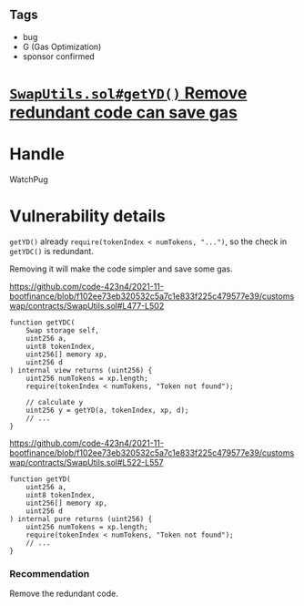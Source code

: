 ## Tags

- bug
- G (Gas Optimization)
- sponsor confirmed

# [`SwapUtils.sol#getYD()` Remove redundant code can save gas](https://github.com/code-423n4/2021-11-bootfinance-findings/issues/233) 

# Handle

WatchPug


# Vulnerability details

`getYD()` already `require(tokenIndex < numTokens, "...")`, so the check in `getYDC()` is redundant.

Removing it will make the code simpler and save some gas.

https://github.com/code-423n4/2021-11-bootfinance/blob/f102ee73eb320532c5a7c1e833f225c479577e39/customswap/contracts/SwapUtils.sol#L477-L502

```solidity=477
function getYDC(
    Swap storage self,
    uint256 a,
    uint8 tokenIndex,
    uint256[] memory xp,
    uint256 d
) internal view returns (uint256) {
    uint256 numTokens = xp.length;
    require(tokenIndex < numTokens, "Token not found");

    // calculate y
    uint256 y = getYD(a, tokenIndex, xp, d);
    // ...
}
```

https://github.com/code-423n4/2021-11-bootfinance/blob/f102ee73eb320532c5a7c1e833f225c479577e39/customswap/contracts/SwapUtils.sol#L522-L557
```solidity=522
function getYD(
    uint256 a,
    uint8 tokenIndex,
    uint256[] memory xp,
    uint256 d
) internal pure returns (uint256) {
    uint256 numTokens = xp.length;
    require(tokenIndex < numTokens, "Token not found");
    // ...
}
```


### Recommendation

Remove the redundant code.

